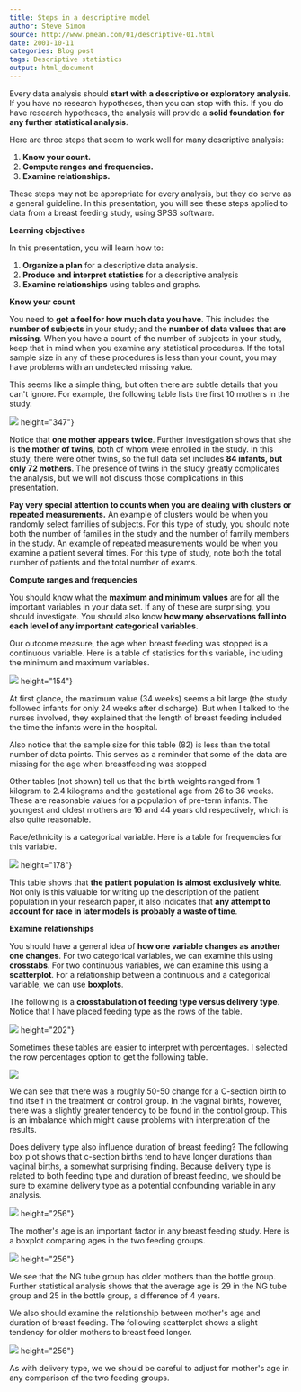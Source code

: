 ```yaml
---
title: Steps in a descriptive model
author: Steve Simon
source: http://www.pmean.com/01/descriptive-01.html
date: 2001-10-11
categories: Blog post
tags: Descriptive statistics
output: html_document
---
```


Every data analysis should **start with a descriptive or exploratory
analysis**. If you have no research hypotheses, then you can stop with
this. If you do have research hypotheses, the analysis will provide a
**solid foundation for any further statistical analysis**.

<!---More--->

Here are three steps that seem to work well for many descriptive
analysis:

1.  **Know your count.**
2.  **Compute ranges and frequencies.**
3.  **Examine relationships.**

These steps may not be appropriate for every analysis, but they do serve
as a general guideline. In this presentation, you will see these steps
applied to data from a breast feeding study, using SPSS software.

**Learning objectives**

In this presentation, you will learn how to:

1.  **Organize a plan** for a descriptive data analysis.
2.  **Produce and interpret statistics** for a descriptive analysis
3.  **Examine relationships** using tables and graphs.

**Know your count**

You need to **get a feel for how much data you have**. This includes the
**number of subjects** in your study; and the **number of data values
that are missing**. When you have a count of the number of subjects in
your study, keep that in mind when you examine any statistical
procedures. If the total sample size in any of these procedures is less
than your count, you may have problems with an undetected missing value.

This seems like a simple thing, but often there are subtle details that
you can't ignore. For example, the following table lists the first 10
mothers in the study.

![](http://www.pmean.com/images/01/descriptive-0101.gif)
height="347"}

Notice that **one mother appears twice**. Further investigation shows
that she is **the mother of twins**, both of whom were enrolled in the
study. In this study, there were other twins, so the full data set
includes **84 infants, but only 72 mothers**. The presence of twins in
the study greatly complicates the analysis, but we will not discuss
those complications in this presentation.

**Pay very special attention to counts when you are dealing with
clusters or repeated measurements.** An example of clusters would be
when you randomly select families of subjects. For this type of study,
you should note both the number of families in the study and the number
of family members in the study. An example of repeated measurements
would be when you examine a patient several times. For this type of
study, note both the total number of patients and the total number of
exams.

**Compute ranges and frequencies**

You should know what the **maximum and minimum values** are for all the
important variables in your data set. If any of these are surprising,
you should investigate. You should also know **how many observations
fall into each level of any important categorical variables**.

Our outcome measure, the age when breast feeding was stopped is a
continuous variable. Here is a table of statistics for this variable,
including the minimum and maximum variables.

![](http://www.pmean.com/images/01/descriptive-0102.gif)
height="154"}

At first glance, the maximum value (34 weeks) seems a bit large (the
study followed infants for only 24 weeks after discharge). But when I
talked to the nurses involved, they explained that the length of breast
feeding included the time the infants were in the hospital.

Also notice that the sample size for this table (82) is less than the
total number of data points. This serves as a reminder that some of the
data are missing for the age when breastfeeding was stopped

Other tables (not shown) tell us that the birth weights ranged from 1
kilogram to 2.4 kilograms and the gestational age from 26 to 36 weeks.
These are reasonable values for a population of pre-term infants. The
youngest and oldest mothers are 16 and 44 years old respectively, which
is also quite reasonable.

Race/ethnicity is a categorical variable. Here is a table for
frequencies for this variable.

![](http://www.pmean.com/images/01/descriptive-0103.gif)
height="178"}

This table shows that **the patient population is almost exclusively
white**. Not only is this valuable for writing up the description of the
patient population in your research paper, it also indicates that **any
attempt to account for race in later models is probably a waste of
time**.

**Examine relationships**

You should have a general idea of **how one variable changes as another
one changes**. For two categorical variables, we can examine this using
**crosstabs**. For two continuous variables, we can examine this using a
**scatterplot**. For a relationship between a continuous and a
categorical variable, we can use **boxplots**.

The following is a **crosstabulation of feeding type versus delivery
type**. Notice that I have placed feeding type as the rows of the table.

![](http://www.pmean.com/images/01/descriptive-0104.gif)
height="202"}

Sometimes these tables are easier to interpret with percentages. I
selected the row percentages option to get the following table.

![](http://www.pmean.com/images/01/descriptive-0105.gif)

We can see that there was a roughly 50-50 change for a C-section birth
to find itself in the treatment or control group. In the vaginal birhts,
however, there was a slightly greater tendency to be found in the
control group. This is an imbalance which might cause problems with
interpretation of the results.

Does delivery type also influence duration of breast feeding? The
following box plot shows that c-section births tend to have longer
durations than vaginal births, a somewhat surprising finding. Because
delivery type is related to both feeding type and duration of breast
feeding, we should be sure to examine delivery type as a potential
confounding variable in any analysis.

![](http://www.pmean.com/images/01/descriptive-0106.gif)
height="256"}

The mother's age is an important factor in any breast feeding study.
Here is a boxplot comparing ages in the two feeding groups.

![](http://www.pmean.com/images/01/descriptive-0107.gif)
height="256"}

We see that the NG tube group has older mothers than the bottle group.
Further statistical analysis shows that the average age is 29 in the NG
tube group and 25 in the bottle group, a difference of 4 years.

We also should examine the relationship between mother's age and
duration of breast feeding. The following scatterplot shows a slight
tendency for older mothers to breast feed longer.

![](http://www.pmean.com/images/01/descriptive-0108.gif)
height="256"}

As with delivery type, we we should be careful to adjust for mother's
age in any comparison of the two feeding groups.
